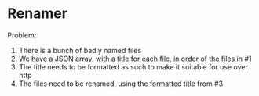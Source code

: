 # Renamer

Problem:

 1. There is a bunch of badly named files
 2. We have a JSON array, with a title for each file, in order of the files in #1
 3. The title needs to be formatted as such to make it suitable for use over http
 4. The files need to be renamed, using the formatted title from #3
